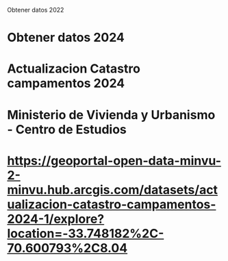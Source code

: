 Obtener datos 2022


# Obtener datos 2024
# Actualizacion Catastro campamentos 2024
# Ministerio de Vivienda y Urbanismo - Centro de Estudios
# https://geoportal-open-data-minvu-2-minvu.hub.arcgis.com/datasets/actualizacion-catastro-campamentos-2024-1/explore?location=-33.748182%2C-70.600793%2C8.04
